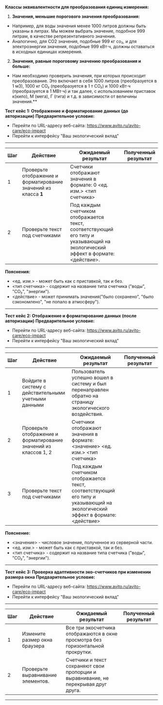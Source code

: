 ﻿**Классы эквивалентности для преобразования единиц измерения:**

1. **Значения, меньшие порогового значения преобразования:**
* Например, для воды значения менее 1000 литров должны быть указаны в литрах. Мы можем выбрать значение, подобное 999 литрам, в качестве репрезентативного значения.
* Аналогично, для CO2 значения, подобные 999 кг co₂, и для электроэнергии значения, подобные 999 кВт⋅ч, должны оставаться в исходных единицах измерения.

2. **Значения, равные пороговому значению преобразования и больше:**
* Нам необходимо проверить значения, при которых происходит преобразование. Это включает в себя 1000 литров (преобразуется в 1 м3), 1000 кг CO₂ (преобразуется в 1 т CO₂) и 1000 кВт⋅ч (преобразуется в 1 МВт⋅ч) и  так  далее,  с  использованием  приставок  к(кило),  М  (мега),  Г (гига)  и  т.д.  в  зависимости  от  величины  значения.**


**Тест кейс 1: Отображение и форматирование данных (до авторизации)**
  **Предварительное условие:** 
- Перейти по URL-адресу веб-сайта: https://www.avito.ru/avito-care/eco-impact
- Перейти к интерфейсу "Ваш экологический вклад"
** **
| Шаг | Действие | Ожидаемый результат | Полученный результат |
|---|---|---|---|
| 1 | Проверьте отображение и форматирование значений из класса **1** | Счетчики  отображают  значения  в  формате:  0 <ед. изм.> <тип счетчика> | |
| 2 | Проверьте текст под счетчиками|Под  каждым  счетчиком  отображается  текст,  соответствующий  его  типу  и  указывающий  на  экологический  эффект в формате: <действие>.||
**Пояснения:**
-   <ед. изм.> - может  быть  как  с  приставкой,  так  и  без.
-   <тип счетчика> - содержит  на  название  типа  счетчика  ("воды",  "CO₂",  "энергии").
-  <действие> - может принимать значения("было сохранено",  "было сэкономлено",  "не  попало  в  атмосферу").
** **
**Тест кейс 2: Отображение и форматирование данных (после авторизации)**
  **Предварительное условие:** 
- Перейти по URL-адресу веб-сайта: https://www.avito.ru/avito-care/eco-impact
- Перейти к интерфейсу "Ваш экологический вклад"
** **
| Шаг | Действие | Ожидаемый результат | Полученный результат |
|---|---|---|---|
| 1 | Войдите в систему с действительными учетными данными | Пользователь успешно вошел в систему и был перенаправлен обратно на страницу экологического воздействия. | |
| 2 | Проверьте отображение и форматирование значений из классов 1, 2| Счетчики  отображают  значения  в  формате:  <значение> <ед. изм.> <тип счетчика> | |
| 3 | Проверьте текст под счетчиками|Под  каждым  счетчиком  отображается  текст,  соответствующий  его  типу  и  указывающий  на  экологический  эффект в формате: <действие>||

**Пояснение:**
-   <значение> - числовое  значение,  полученное  из  серверной  части.
-   <ед. изм.> - может  быть  как  с  приставкой,  так  и  без.
-   <тип счетчика> - содержит  на  название  типа  счетчика  ("воды",  "CO₂",  "энергии").
** **
**Тест кейс 3: Проверка адаптивности эко-счетчиков при изменении размера окна**
  **Предварительное условие:** 
- Перейти по URL-адресу веб-сайта: https://www.avito.ru/avito-care/eco-impact
- Перейти к интерфейсу "Ваш экологический вклад"
** **
| Шаг | Действие | Ожидаемый результат | Полученный результат |
|---|---|---|---|
| 1 | Измените размер окна браузера | Все три экосчетчика отображаются в окне просмотра без горизонтальной прокрутки.  |  |
| 2 | Проверьте выравнивание элементов. | Счетчики и текст сохраняют свои пропорции и выравнивание, не перекрывая друг друга. |  | 
** **
